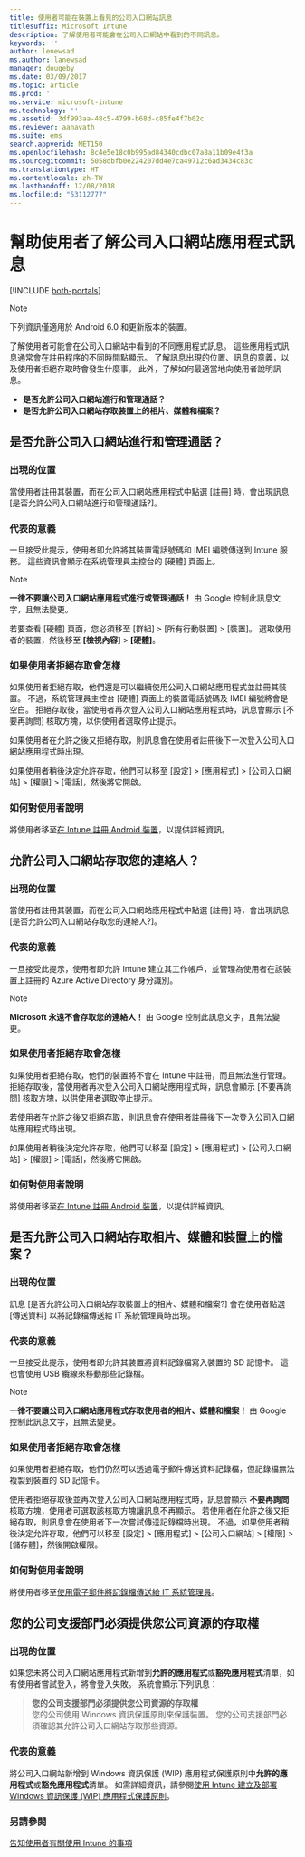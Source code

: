 ```yaml
---
title: 使用者可能在裝置上看見的公司入口網站訊息
titlesuffix: Microsoft Intune
description: 了解使用者可能會在公司入口網站中看到的不同訊息。
keywords: ''
author: lenewsad
ms.author: lanewsad
manager: dougeby
ms.date: 03/09/2017
ms.topic: article
ms.prod: ''
ms.service: microsoft-intune
ms.technology: ''
ms.assetid: 3df993aa-48c5-4799-b68d-c85fe4f7b02c
ms.reviewer: aanavath
ms.suite: ems
search.appverid: MET150
ms.openlocfilehash: 8c4e5e18c0b995ad84340cdbc07a8a11b09e4f3a
ms.sourcegitcommit: 5058dbfb0e224207dd4e7ca49712c6ad3434c83c
ms.translationtype: HT
ms.contentlocale: zh-TW
ms.lasthandoff: 12/08/2018
ms.locfileid: "53112777"
---
```

# <a name="help-end-users-understand-company-portal-app-messages"></a>幫助使用者了解公司入口網站應用程式訊息

[!INCLUDE [both-portals](./includes/note-for-both-portals.md)]

> [!NOTE]
> 下列資訊僅適用於 Android 6.0 和更新版本的裝置。

了解使用者可能會在公司入口網站中看到的不同應用程式訊息。 這些應用程式訊息通常會在註冊程序的不同時間點顯示。 了解訊息出現的位置、訊息的意義，以及使用者拒絕存取時會發生什麼事。 此外，了解如何最適當地向使用者說明訊息。

- __是否允許公司入口網站進行和管理通話？__
- __是否允許公司入口網站存取裝置上的相片、媒體和檔案？__

## <a name="allow-company-portal-to-make-and-manage-phone-calls"></a>是否允許公司入口網站進行和管理通話？

### <a name="where-it-appears"></a>出現的位置
當使用者註冊其裝置，而在公司入口網站應用程式中點選 [註冊] 時，會出現訊息 [是否允許公司入口網站進行和管理通話?]。

### <a name="what-it-means"></a>代表的意義
一旦接受此提示，使用者即允許將其裝置電話號碼和 IMEI 編號傳送到 Intune 服務。 這些資訊會顯示在系統管理員主控台的 [硬體] 頁面上。

> [!NOTE]
> **一律不要讓公司入口網站應用程式進行或管理通話！** 由 Google 控制此訊息文字，且無法變更。

若要查看 [硬體] 頁面，您必須移至 [群組] > [所有行動裝置] > [裝置]。 選取使用者的裝置，然後移至 **[檢視內容]** > **[硬體]**。

### <a name="what-happens-if-users-deny-access"></a>如果使用者拒絕存取會怎樣
如果使用者拒絕存取，他們還是可以繼續使用公司入口網站應用程式並註冊其裝置。 不過，系統管理員主控台 [硬體] 頁面上的裝置電話號碼及 IMEI 編號將會是空白。 拒絕存取後，當使用者再次登入公司入口網站應用程式時，訊息會顯示 [不要再詢問] 核取方塊，以供使用者選取停止提示。

如果使用者在允許之後又拒絕存取，則訊息會在使用者註冊後下一次登入公司入口網站應用程式時出現。

如果使用者稍後決定允許存取，他們可以移至 [設定] > [應用程式] > [公司入口網站] > [權限] > [電話]，然後將它開啟。

### <a name="how-to-explain-this-to-your-users"></a>如何對使用者說明
將使用者移至[在 Intune 註冊 Android 裝置](/intune-user-help/enroll-your-device-in-intune-android)，以提供詳細資訊。

## <a name="allow-company-portal-to-access-your-contacts"></a>允許公司入口網站存取您的連絡人？

### <a name="where-it-appears"></a>出現的位置
當使用者註冊其裝置，而在公司入口網站應用程式中點選 [註冊] 時，會出現訊息 [是否允許公司入口網站存取您的連絡人?]。

### <a name="what-it-means"></a>代表的意義
一旦接受此提示，使用者即允許 Intune 建立其工作帳戶，並管理為使用者在該裝置上註冊的 Azure Active Directory 身分識別。

> [!NOTE]
> **Microsoft 永遠不會存取您的連絡人！** 由 Google 控制此訊息文字，且無法變更。

### <a name="what-happens-if-users-deny-access"></a>如果使用者拒絕存取會怎樣
如果使用者拒絕存取，他們的裝置將不會在 Intune 中註冊，而且無法進行管理。 拒絕存取後，當使用者再次登入公司入口網站應用程式時，訊息會顯示 [不要再詢問] 核取方塊，以供使用者選取停止提示。

若使用者在允許之後又拒絕存取，則訊息會在使用者註冊後下一次登入公司入口網站應用程式時出現。

如果使用者稍後決定允許存取，他們可以移至 [設定] > [應用程式] > [公司入口網站] > [權限] > [電話]，然後將它開啟。

### <a name="how-to-explain-this-to-your-users"></a>如何對使用者說明
將使用者移至[在 Intune 註冊 Android 裝置](/intune-user-help/enroll-your-device-in-intune-android)，以提供詳細資訊。

## <a name="allow-company-portal-to-access-photos-media-and-files-on-your-device"></a>是否允許公司入口網站存取相片、媒體和裝置上的檔案？

### <a name="where-it-appears"></a>出現的位置
訊息 [是否允許公司入口網站存取裝置上的相片、媒體和檔案?] 會在使用者點選 [傳送資料] 以將記錄檔傳送給 IT 系統管理員時出現。

### <a name="what-it-means"></a>代表的意義
一旦接受此提示，使用者即允許其裝置將資料記錄檔寫入裝置的 SD 記憶卡。 這也會使用 USB 纜線來移動那些記錄檔。   

> [!NOTE]
> **一律不要讓公司入口網站應用程式存取使用者的相片、媒體和檔案！** 由 Google 控制此訊息文字，且無法變更。

### <a name="what-happens-if-users-deny-access"></a>如果使用者拒絕存取會怎樣
如果使用者拒絕存取，他們仍然可以透過電子郵件傳送資料記錄檔，但記錄檔無法複製到裝置的 SD 記憶卡。

使用者拒絕存取後並再次登入公司入口網站應用程式時，訊息會顯示 **不要再詢問** 核取方塊，使用者可選取該核取方塊讓訊息不再顯示。 若使用者在允許之後又拒絕存取，則訊息會在使用者下一次嘗試傳送記錄檔時出現。 不過，如果使用者稍後決定允許存取，他們可以移至 [設定] > [應用程式] > [公司入口網站] > [權限] > [儲存體]，然後開啟權限。


### <a name="how-to-explain-this-to-your-users"></a>如何對使用者說明
將使用者移至[使用電子郵件將記錄檔傳送給 IT 系統管理員](/intune-user-help/send-logs-to-your-it-admin-by-email-android)。 

## <a name="your-company-support-needs-to-give-you-access-to-company-resources"></a>您的公司支援部門必須提供您公司資源的存取權

### <a name="where-it-appears"></a>出現的位置
如果您未將公司入口網站應用程式新增到**允許的應用程式**或**豁免應用程式**清單，如有使用者嘗試登入，將會登入失敗。 系統會顯示下列訊息：

> **您的公司支援部門必須提供您公司資源的存取權**  
> 您的公司使用 Windows 資訊保護原則來保護裝置。 您的公司支援部門必須確認其允許公司入口網站存取那些資源。

### <a name="what-it-means"></a>代表的意義

將公司入口網站新增到 Windows 資訊保護 (WIP) 應用程式保護原則中**允許的應用程式**或**豁免應用程式**清單。 如需詳細資訊，請參閱[使用 Intune 建立及部署 Windows 資訊保護 (WIP) 應用程式保護原則](windows-information-protection-policy-create.md)。

### <a name="see-also"></a>另請參閱
[告知使用者有關使用 Intune 的事項](end-user-educate.md)
